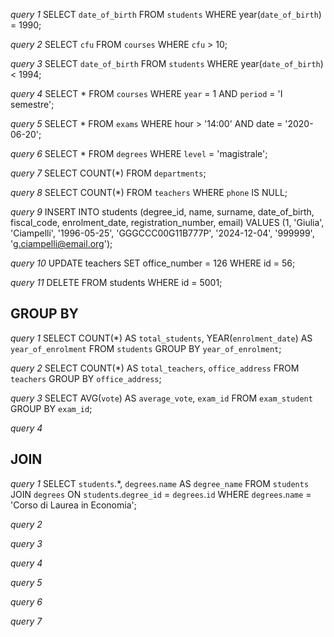 *query 1*
SELECT `date_of_birth`
FROM `students`
WHERE year(`date_of_birth`) = 1990;

*query 2*
SELECT `cfu`
FROM `courses`
WHERE `cfu` > 10;

*query 3*
SELECT `date_of_birth`
FROM `students`
WHERE year(`date_of_birth`) < 1994;

*query 4*
SELECT *
FROM `courses`
WHERE `year` = 1
AND `period` = 'I semestre';

*query 5*
SELECT *
FROM `exams`
WHERE hour > '14:00'
AND date = '2020-06-20';

*query 6*
SELECT *
FROM `degrees`
WHERE `level` = 'magistrale';

*query 7*
SELECT COUNT(*)
FROM  `departments`;

*query 8*
SELECT COUNT(*)
FROM `teachers`
WHERE `phone` IS NULL;

*query 9*
INSERT INTO students (degree_id, name, surname, date_of_birth, fiscal_code, enrolment_date, registration_number, email)
VALUES (1, 'Giulia', 'Ciampelli', '1996-05-25', 'GGGCCC00G11B777P', '2024-12-04', '999999', 'g.ciampelli@email.org');

*query 10*
UPDATE teachers
SET office_number = 126
WHERE id = 56;

*query 11*
DELETE FROM students
WHERE id = 5001;

## GROUP BY

*query 1*
SELECT COUNT(*) AS `total_students`, YEAR(`enrolment_date`) AS `year_of_enrolment`
FROM `students`
GROUP BY `year_of_enrolment`;

*query 2*
SELECT COUNT(*) AS `total_teachers`, `office_address`
FROM `teachers`
GROUP BY `office_address`;

*query 3*
SELECT AVG(`vote`) AS `average_vote`, `exam_id`
FROM `exam_student`
GROUP BY `exam_id`;

*query 4*

## JOIN

*query 1*
SELECT `students`.*,
`degrees`.`name` AS `degree_name`
FROM `students`
JOIN `degrees`
ON `students`.`degree_id` = `degrees`.`id`
WHERE `degrees`.`name` = 'Corso di Laurea in Economia';

*query 2*

*query 3*

*query 4*

*query 5*

*query 6*

*query 7*
